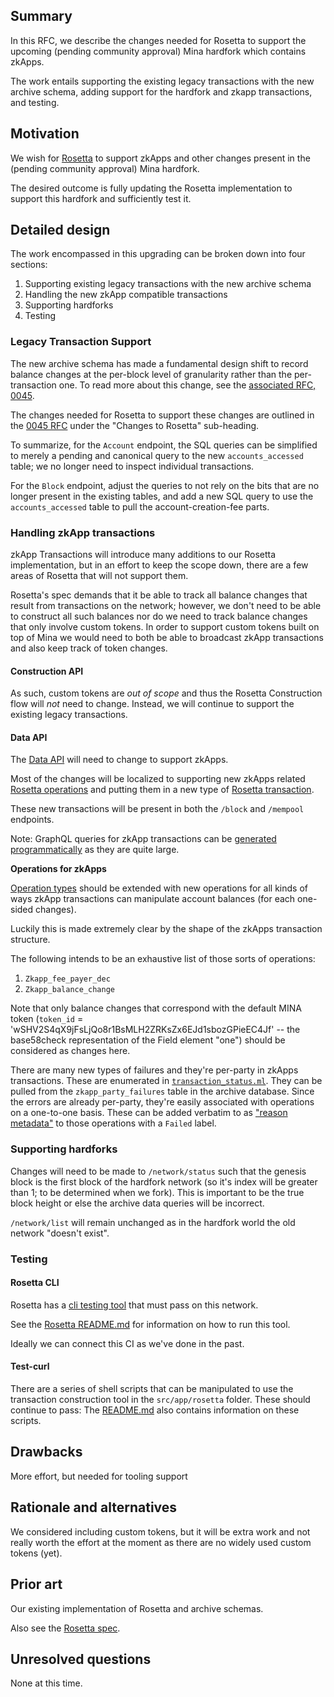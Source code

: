 ## Summary

[summary]: #summary

In this RFC, we describe the changes needed for Rosetta to support the upcoming
(pending community approval) Mina hardfork which contains zkApps.

The work entails supporting the existing legacy transactions with the new
archive schema, adding support for the hardfork and zkapp transactions, and
testing.

## Motivation

[motivation]: #motivation

We wish for [Rosetta](https://www.rosetta-api.org/) to support zkApps and other
changes present in the (pending community approval) Mina hardfork.

The desired outcome is fully updating the Rosetta implementation to support this
hardfork and sufficiently test it.

## Detailed design

[detailed-design]: #detailed-design

The work encompassed in this upgrading can be broken down into four sections:

1. Supporting existing legacy transactions with the new archive schema
2. Handling the new zkApp compatible transactions
3. Supporting hardforks
4. Testing

### Legacy Transaction Support

The new archive schema has made a fundamental design shift to record balance
changes at the per-block level of granularity rather than the per-transaction
one. To read more about this change, see the
[associated RFC, 0045](./0045-zkapp-balance-data-in-archive.md).

The changes needed for Rosetta to support these changes are outlined in the
[0045 RFC](./0045-zkapp-balance-data-in-archive.md) under the "Changes to
Rosetta" sub-heading.

To summarize, for the `Account` endpoint, the SQL queries can be simplified to
merely a pending and canonical query to the new `accounts_accessed` table; we no
longer need to inspect individual transactions.

For the `Block` endpoint, adjust the queries to not rely on the bits that are no
longer present in the existing tables, and add a new SQL query to use the
`accounts_accessed` table to pull the account-creation-fee parts.

### Handling zkApp transactions

zkApp Transactions will introduce many additions to our Rosetta implementation,
but in an effort to keep the scope down, there are a few areas of Rosetta that
will not support them.

Rosetta's spec demands that it be able to track all balance changes that result
from transactions on the network; however, we don't need to be able to construct
all such balances nor do we need to track balance changes that only involve
custom tokens. In order to support custom tokens built on top of Mina we would
need to both be able to broadcast zkApp transactions and also keep track of
token changes.

#### Construction API

As such, custom tokens are _out of scope_ and thus the Rosetta Construction flow
will _not_ need to change. Instead, we will continue to support the existing
legacy transactions.

#### Data API

The [Data API](https://www.rosetta-api.org/docs/data_api_introduction.html) will
need to change to support zkApps.

Most of the changes will be localized to supporting new zkApps related
[Rosetta operations](https://www.rosetta-api.org/docs/models/Operation.html) and
putting them in a new type of
[Rosetta transaction](https://www.rosetta-api.org/docs/models/Transaction.html).

These new transactions will be present in both the `/block` and `/mempool`
endpoints.

Note: GraphQL queries for zkApp transactions can be
[generated programmatically](https://github.com/MinaProtocol/mina/blob/develop/src/lib/mina_base/parties.ml#L1431)
as they are quite large.

**Operations for zkApps**

[Operation types](https://github.com/MinaProtocol/mina/blob/35ed5e191af9cfa2709f567f6fe85d96dabfafef/src/lib/rosetta_lib/operation_types.ml)
should be extended with new operations for all kinds of ways zkApp transactions
can manipulate account balances (for each one-sided changes).

Luckily this is made extremely clear by the shape of the zkApps transaction
structure.

The following intends to be an exhaustive list of those sorts of operations:

1. `Zkapp_fee_payer_dec`
2. `Zkapp_balance_change`

Note that only balance changes that correspond with the default MINA token
(`token_id` = 'wSHV2S4qX9jFsLjQo8r1BsMLH2ZRKsZx6EJd1sbozGPieEC4Jf' -- the
base58check representation of the Field element "one") should be considered as
changes here.

There are many new types of failures and they're per-party in zkApps
transactions. These are enumerated in
[`transaction_status.ml`](https://github.com/MinaProtocol/mina/blob/a6e5f182855b3f4b4afb0ea8636760e618e2f7a0/src/lib/mina_base/transaction_status.ml).
They can be pulled from the `zkapp_party_failures` table in the archive
database. Since the errors are already per-party, they're easily associated with
operations on a one-to-one basis. These can be added verbatim to as
["reason metadata"](https://github.com/MinaProtocol/mina/blob/a6e5f182855b3f4b4afb0ea8636760e618e2f7a0/src/lib/rosetta_lib/user_command_info.ml#L449)
to those operations with a `Failed` label.

### Supporting hardforks

Changes will need to be made to `/network/status` such that the genesis block is
the first block of the hardfork network (so it's index will be greater than 1;
to be determined when we fork). This is important to be the true block height or
else the archive data queries will be incorrect.

`/network/list` will remain unchanged as in the hardfork world the old network
"doesn't exist".

### Testing

#### Rosetta CLI

Rosetta has a [cli testing tool](https://github.com/coinbase/rosetta-cli) that
must pass on this network.

See the
[Rosetta README.md](https://github.com/MinaProtocol/mina/blob/develop/src/app/rosetta/README.md)
for information on how to run this tool.

Ideally we can connect this CI as we've done in the past.

#### Test-curl

There are a series of shell scripts that can be manipulated to use the
transaction construction tool in the `src/app/rosetta` folder. These should
continue to pass: The
[README.md](https://github.com/MinaProtocol/mina/blob/develop/src/app/rosetta/README.md)
also contains information on these scripts.

## Drawbacks

[drawbacks]: #drawbacks

More effort, but needed for tooling support

## Rationale and alternatives

[rationale-and-alternatives]: #rationale-and-alternatives

We considered including custom tokens, but it will be extra work and not really
worth the effort at the moment as there are no widely used custom tokens (yet).

## Prior art

[prior-art]: #prior-art

Our existing implementation of Rosetta and archive schemas.

Also see the [Rosetta spec](https://www.rosetta-api.org/).

## Unresolved questions

[unresolved-questions]: #unresolved-questions

None at this time.
